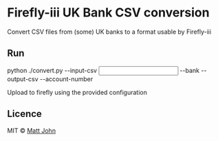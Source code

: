 # Firefly-iii UK Bank CSV conversion

Convert CSV files from (some) UK banks to a format usable by Firefly-iii

## Run

 python ./convert.py --input-csv <Input CSV> --bank <Bank name> --output-csv <Output CSV> --account-number <Account Number>

Upload to firefly using the provided configuration

## Licence

MIT © [Matt John](matthew@dockstudios.co.uk)
